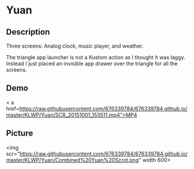 # Yuan

## Description
Three screens: Analog clock, music player, and weather.

The triangle app launcher is not a Kustom action as I thought it was laggy. Instead I just placed an invisible app drawer over the triangle for all the screens.

## Demo
< a href=https://raw.githubusercontent.com/676339784/676339784.github.io/master/KLWP/Yuan/SCR_20151001_153511.mp4">MP4</a>

## Picture
<img scr="https://raw.githubusercontent.com/676339784/676339784.github.io/master/KLWP/Yuan/Combined%20Yuan%20Scrot.png" width 600>
